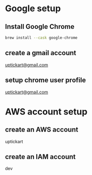 # Google setup

## Install Google Chrome

```bash
brew install --cask google-chrome
```

## create a gmail account

uptickart@gmail.com

## setup chrome user profile

uptickart@gmail.com

# AWS account setup

## create an AWS account

uptickart

## create an IAM account

dev
